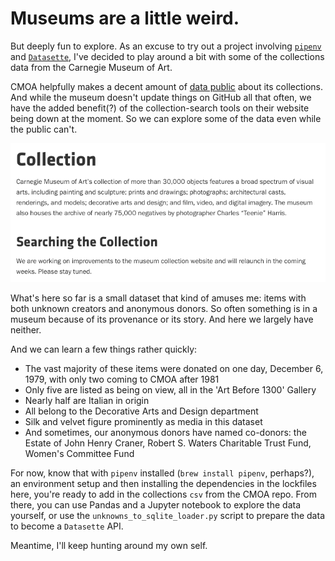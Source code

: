 # Museums are a little weird.

But deeply fun to explore. As an excuse to try out a project involving [`pipenv`](https://docs.pipenv.org/) and [`Datasette`](https://github.com/simonw/datasette), I've decided to play around a bit with some of the collections data from the Carnegie Museum of Art.

CMOA helpfully makes a decent amount of [data public](https://github.com/cmoa/collection) about its collections. And while the museum doesn't update things on GitHub all that often, we have the added benefit(?) of the collection-search tools on their website being down at the moment. So we can explore some of the data even while the public can't.

![Like I said.](https://raw.githubusercontent.com/thejqs/cmoa_collection/master/search_down.png)

What's here so far is a small dataset that kind of amuses me: items with both unknown creators and anonymous donors. So often something is in a museum because of its provenance or its story. And here we largely have neither.

And we can learn a few things rather quickly:
* The vast majority of these items were donated on one day, December 6, 1979, with only two coming to CMOA after 1981
* Only five are listed as being on view, all in the 'Art Before 1300' Gallery
* Nearly half are Italian in origin
* All belong to the Decorative Arts and Design department
* Silk and velvet figure prominently as media in this dataset
* And sometimes, our anonymous donors have named co-donors: the Estate of John Henry Craner, Robert S. Waters Charitable Trust Fund, Women's Committee Fund

For now, know that with `pipenv` installed (`brew install pipenv`, perhaps?), an environment setup and then installing the dependencies in the lockfiles here, you're ready to add in the collections `csv` from the CMOA repo. From there, you can use Pandas and a Jupyter notebook to explore the data yourself, or use the `unknowns_to_sqlite_loader.py` script to prepare the data to become a `Datasette` API.

Meantime, I'll keep hunting around my own self.
